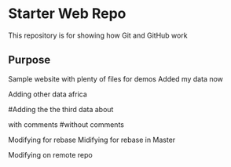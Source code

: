 # Starter Web Repo

This repository is for showing how Git and GitHub work

## Purpose

Sample website with plenty of files for demos
Added my data now

Adding other data africa

#Adding the the third data about 

with comments
#without comments

Modifying for rebase
Midifying for rebase in Master

Modifying on remote repo
